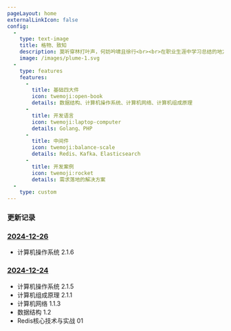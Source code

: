 ```yaml
---
pageLayout: home
externalLinkIcon: false
config:
  -
    type: text-image
    title: 格物、致知
    description: 莫听穿林打叶声，何妨吟啸且徐行<br><br>在职业生涯中学习总结的地方，预计写四个系列：开发案例系列、基础四大件系列、开发语言系列、中间件系列。 
    image: /images/plume-1.svg
  -
    type: features
    features:
      -
        title: 基础四大件
        icon: twemoji:open-book
        details: 数据结构、计算机操作系统、计算机网络、计算机组成原理
      -
        title: 开发语言
        icon: twemoji:laptop-computer
        details: Golang、PHP
      -
        title: 中间件
        icon: twemoji:balance-scale
        details: Redis、Kafka、Elasticsearch
      -
        title: 开发案例
        icon: twemoji:rocket
        details: 需求落地的解决方案
  -
    type: custom
---
```


### 更新记录

### [2024-12-26](https://github.com/xiaobaoword/Blog/commit/030f0b18f67faf6f29492330a64ba5f6dfe56b8a)

- 计算机操作系统 2.1.6



### [2024-12-24](https://github.com/xiaobaoword/Blog/commit/030f0b18f67faf6f29492330a64ba5f6dfe56b8a)

- 计算机操作系统 2.1.5
- 计算机组成原理 2.1.1
- 计算机网络 1.1.3
- 数据结构 1.2
- Redis核心技术与实战 01 

